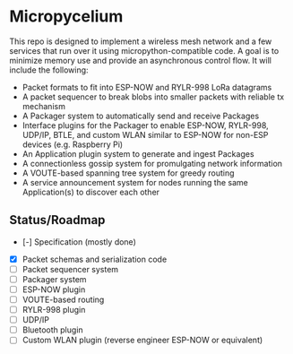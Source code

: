 # Micropycelium

This repo is designed to implement a wireless mesh network and a few services
that run over it using micropython-compatible code. A goal is to minimize memory
use and provide an asynchronous control flow. It will include the following:

- Packet formats to fit into ESP-NOW and RYLR-998 LoRa datagrams
- A packet sequencer to break blobs into smaller packets with reliable tx
mechanism
- A Packager system to automatically send and receive Packages
- Interface plugins for the Packager to enable ESP-NOW, RYLR-998, UDP/IP, BTLE,
and custom WLAN similar to ESP-NOW for non-ESP devices (e.g. Raspberry Pi)
- An Application plugin system to generate and ingest Packages
- A connectionless gossip system for promulgating network information
- A VOUTE-based spanning tree system for greedy routing
- A service announcement system for nodes running the same Application(s) to
discover each other

## Status/Roadmap

- [-] Specification (mostly done)
- [x] Packet schemas and serialization code
- [ ] Packet sequencer system
- [ ] Packager system
- [ ] ESP-NOW plugin
- [ ] VOUTE-based routing
- [ ] RYLR-998 plugin
- [ ] UDP/IP
- [ ] Bluetooth plugin
- [ ] Custom WLAN plugin (reverse engineer ESP-NOW or equivalent)